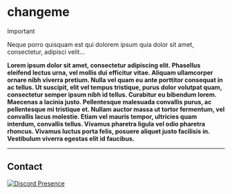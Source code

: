 # changeme

> [!IMPORTANT]
> Neque porro quisquam est qui dolorem ipsum quia dolor sit amet, consectetur, adipisci velit...

**Lorem ipsum dolor sit amet, consectetur adipiscing elit. Phasellus eleifend lectus urna, vel mollis dui efficitur vitae. Aliquam ullamcorper ornare nibh viverra pretium. Nulla vel quam eu ante porttitor consequat in ac tellus. Ut suscipit, elit vel tempus tristique, purus dolor volutpat quam, consectetur semper ipsum nibh id tellus. Curabitur eu bibendum lorem. Maecenas a lacinia justo. Pellentesque malesuada convallis purus, ac pellentesque mi tristique et. Nullam auctor massa ut tortor fermentum, vel convallis lacus molestie. Etiam vel mauris tempor, ultricies quam interdum, convallis tellus. Vivamus pharetra ligula vel odio pharetra rhoncus. Vivamus luctus porta felis, posuere aliquet justo facilisis in. Vestibulum viverra egestas elit id faucibus.**

---


## Contact

[![Discord Presence](https://lanyard.cnrad.dev/api/518169167048998913)](https://discord.com/users/518169167048998913)
